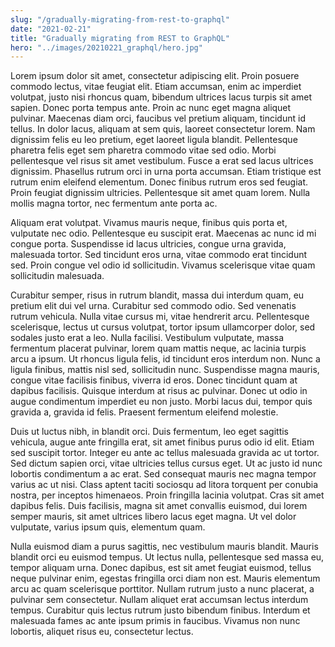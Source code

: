 ```yaml
---
slug: "/gradually-migrating-from-rest-to-graphql"
date: "2021-02-21"
title: "Gradually migrating from REST to GraphQL"
hero: "../images/20210221_graphql/hero.jpg"
---
```

Lorem ipsum dolor sit amet, consectetur adipiscing elit. Proin posuere commodo lectus, vitae feugiat elit. Etiam accumsan, enim ac imperdiet volutpat, justo nisi rhoncus quam, bibendum ultrices lacus turpis sit amet sapien. Donec porta tempus ante. Proin ac nunc eget magna aliquet pulvinar. Maecenas diam orci, faucibus vel pretium aliquam, tincidunt id tellus. In dolor lacus, aliquam at sem quis, laoreet consectetur lorem. Nam dignissim felis eu leo pretium, eget laoreet ligula blandit. Pellentesque pharetra felis eget sem pharetra commodo vitae sed odio. Morbi pellentesque vel risus sit amet vestibulum. Fusce a erat sed lacus ultrices dignissim. Phasellus rutrum orci in urna porta accumsan. Etiam tristique est rutrum enim eleifend elementum. Donec finibus rutrum eros sed feugiat. Proin feugiat dignissim ultricies. Pellentesque sit amet quam lorem. Nulla mollis magna tortor, nec fermentum ante porta ac.

Aliquam erat volutpat. Vivamus mauris neque, finibus quis porta et, vulputate nec odio. Pellentesque eu suscipit erat. Maecenas ac nunc id mi congue porta. Suspendisse id lacus ultricies, congue urna gravida, malesuada tortor. Sed tincidunt eros urna, vitae commodo erat tincidunt sed. Proin congue vel odio id sollicitudin. Vivamus scelerisque vitae quam sollicitudin malesuada.

Curabitur semper, risus in rutrum blandit, massa dui interdum quam, eu pretium elit dui vel urna. Curabitur sed commodo odio. Sed venenatis rutrum vehicula. Nulla vitae cursus mi, vitae hendrerit arcu. Pellentesque scelerisque, lectus ut cursus volutpat, tortor ipsum ullamcorper dolor, sed sodales justo erat a leo. Nulla facilisi. Vestibulum vulputate, massa fermentum placerat pulvinar, lorem quam mattis neque, ac lacinia turpis arcu a ipsum. Ut rhoncus ligula felis, id tincidunt eros interdum non. Nunc a ligula finibus, mattis nisl sed, sollicitudin nunc. Suspendisse magna mauris, congue vitae facilisis finibus, viverra id eros. Donec tincidunt quam at dapibus facilisis. Quisque interdum at risus ac pulvinar. Donec ut odio in augue condimentum imperdiet eu non justo. Morbi lacus dui, tempor quis gravida a, gravida id felis. Praesent fermentum eleifend molestie.

Duis ut luctus nibh, in blandit orci. Duis fermentum, leo eget sagittis vehicula, augue ante fringilla erat, sit amet finibus purus odio id elit. Etiam sed suscipit tortor. Integer eu ante ac tellus malesuada gravida ac ut tortor. Sed dictum sapien orci, vitae ultricies tellus cursus eget. Ut ac justo id nunc lobortis condimentum a ac erat. Sed consequat mauris nec magna tempor varius ac ut nisi. Class aptent taciti sociosqu ad litora torquent per conubia nostra, per inceptos himenaeos. Proin fringilla lacinia volutpat. Cras sit amet dapibus felis. Duis facilisis, magna sit amet convallis euismod, dui lorem semper mauris, sit amet ultrices libero lacus eget magna. Ut vel dolor vulputate, varius ipsum quis, elementum quam.

Nulla euismod diam a purus sagittis, nec vestibulum mauris blandit. Mauris blandit orci eu euismod tempus. Ut lectus nulla, pellentesque sed massa eu, tempor aliquam urna. Donec dapibus, est sit amet feugiat euismod, tellus neque pulvinar enim, egestas fringilla orci diam non est. Mauris elementum arcu ac quam scelerisque porttitor. Nullam rutrum justo a nunc placerat, a pulvinar sem consectetur. Nullam aliquet erat accumsan lectus interdum tempus. Curabitur quis lectus rutrum justo bibendum finibus. Interdum et malesuada fames ac ante ipsum primis in faucibus. Vivamus non nunc lobortis, aliquet risus eu, consectetur lectus.